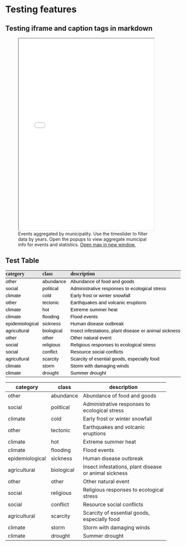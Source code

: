 # Testing features

## Testing iframe and caption tags in markdown

<figure>
    <iframe src="test-html.html" style="height:600px;width:100%;" title="Aggregate events with timeslider"></iframe>
    <figcaption>Events aggregated by municipality. Use the timeslider to filter data by years. Open the popups to view aggregate municipal info for events and statistics. <a href="test-html.html" target="_blank">Open map in new window.</a> </figcaption>
</figure>

## Test Table

<table style="border-collapse:collapse; width:549px" width="549">
	<colgroup>
		<col style="width:92pt" width="122" />
		<col style="width:72pt" width="96" />
		<col style="width:248pt" width="331" />
	</colgroup>
	<tbody>
		<tr>
			<td class="xl64" style="border-bottom:1px solid black; height:21px; width:122px; text-align:left; padding-top:1px; padding-right:1px; padding-left:1px; vertical-align:bottom; white-space:nowrap; background-color:#e6e6e6; border-top:none; border-right:none; border-left:none"><span style="font-size:16px"><span style="font-weight:700"><span style="font-family:Calibri"><span style="font-style:normal"><span style="text-decoration:none">category</span></span></span></span></span></td>
			<td class="xl64" style="border-bottom:1px solid black; width:96px; text-align:left; padding-top:1px; padding-right:1px; padding-left:1px; vertical-align:bottom; white-space:nowrap; background-color:#e6e6e6; border-top:none; border-right:none; border-left:none"><span style="font-size:16px"><span style="font-weight:700"><span style="font-family:Calibri"><span style="font-style:normal"><span style="text-decoration:none">class</span></span></span></span></span></td>
			<td class="xl64" style="border-bottom:1px solid black; width:331px; text-align:left; padding-top:1px; padding-right:1px; padding-left:1px; vertical-align:bottom; white-space:nowrap; background-color:#e6e6e6; border-top:none; border-right:none; border-left:none"><span style="font-size:16px"><span style="font-weight:700"><span style="font-family:Calibri"><span style="font-style:normal"><span style="text-decoration:none">description</span></span></span></span></span></td>
		</tr>
		<tr>
			<td style="border-bottom:none; height:20px; padding-top:1px; padding-right:1px; padding-left:1px; vertical-align:bottom; white-space:nowrap; border-top:none; border-right:none; border-left:none"><span style="font-size:15px"><span style="color:black"><span style="font-weight:400"><span style="font-style:normal"><span style="text-decoration:none"><span style="font-family:Calibri,sans-serif">other</span></span></span></span></span></span></td>
			<td style="border-bottom:none; padding-top:1px; padding-right:1px; padding-left:1px; vertical-align:bottom; white-space:nowrap; border-top:none; border-right:none; border-left:none"><span style="font-size:15px"><span style="color:black"><span style="font-weight:400"><span style="font-style:normal"><span style="text-decoration:none"><span style="font-family:Calibri,sans-serif">abundance</span></span></span></span></span></span></td>
			<td style="border-bottom:none; padding-top:1px; padding-right:1px; padding-left:1px; vertical-align:bottom; white-space:nowrap; border-top:none; border-right:none; border-left:none"><span style="font-size:15px"><span style="color:black"><span style="font-weight:400"><span style="font-style:normal"><span style="text-decoration:none"><span style="font-family:Calibri,sans-serif">Abundance of food and goods</span></span></span></span></span></span></td>
		</tr>
		<tr>
			<td style="border-bottom:none; height:20px; padding-top:1px; padding-right:1px; padding-left:1px; vertical-align:bottom; white-space:nowrap; border-top:none; border-right:none; border-left:none"><span style="font-size:15px"><span style="color:black"><span style="font-weight:400"><span style="font-style:normal"><span style="text-decoration:none"><span style="font-family:Calibri,sans-serif">social</span></span></span></span></span></span></td>
			<td style="border-bottom:none; padding-top:1px; padding-right:1px; padding-left:1px; vertical-align:bottom; white-space:nowrap; border-top:none; border-right:none; border-left:none"><span style="font-size:15px"><span style="color:black"><span style="font-weight:400"><span style="font-style:normal"><span style="text-decoration:none"><span style="font-family:Calibri,sans-serif">political</span></span></span></span></span></span></td>
			<td style="border-bottom:none; padding-top:1px; padding-right:1px; padding-left:1px; vertical-align:bottom; white-space:nowrap; border-top:none; border-right:none; border-left:none"><span style="font-size:15px"><span style="color:black"><span style="font-weight:400"><span style="font-style:normal"><span style="text-decoration:none"><span style="font-family:Calibri,sans-serif">Administrative responses to ecological stress</span></span></span></span></span></span></td>
		</tr>
		<tr>
			<td style="border-bottom:none; height:20px; padding-top:1px; padding-right:1px; padding-left:1px; vertical-align:bottom; white-space:nowrap; border-top:none; border-right:none; border-left:none"><span style="font-size:15px"><span style="color:black"><span style="font-weight:400"><span style="font-style:normal"><span style="text-decoration:none"><span style="font-family:Calibri,sans-serif">climate</span></span></span></span></span></span></td>
			<td style="border-bottom:none; padding-top:1px; padding-right:1px; padding-left:1px; vertical-align:bottom; white-space:nowrap; border-top:none; border-right:none; border-left:none"><span style="font-size:15px"><span style="color:black"><span style="font-weight:400"><span style="font-style:normal"><span style="text-decoration:none"><span style="font-family:Calibri,sans-serif">cold</span></span></span></span></span></span></td>
			<td style="border-bottom:none; padding-top:1px; padding-right:1px; padding-left:1px; vertical-align:bottom; white-space:nowrap; border-top:none; border-right:none; border-left:none"><span style="font-size:15px"><span style="color:black"><span style="font-weight:400"><span style="font-style:normal"><span style="text-decoration:none"><span style="font-family:Calibri,sans-serif">Early frost or winter snowfall</span></span></span></span></span></span></td>
		</tr>
		<tr>
			<td style="border-bottom:none; height:20px; padding-top:1px; padding-right:1px; padding-left:1px; vertical-align:bottom; white-space:nowrap; border-top:none; border-right:none; border-left:none"><span style="font-size:15px"><span style="color:black"><span style="font-weight:400"><span style="font-style:normal"><span style="text-decoration:none"><span style="font-family:Calibri,sans-serif">other</span></span></span></span></span></span></td>
			<td style="border-bottom:none; padding-top:1px; padding-right:1px; padding-left:1px; vertical-align:bottom; white-space:nowrap; border-top:none; border-right:none; border-left:none"><span style="font-size:15px"><span style="color:black"><span style="font-weight:400"><span style="font-style:normal"><span style="text-decoration:none"><span style="font-family:Calibri,sans-serif">tectonic</span></span></span></span></span></span></td>
			<td style="border-bottom:none; padding-top:1px; padding-right:1px; padding-left:1px; vertical-align:bottom; white-space:nowrap; border-top:none; border-right:none; border-left:none"><span style="font-size:15px"><span style="color:black"><span style="font-weight:400"><span style="font-style:normal"><span style="text-decoration:none"><span style="font-family:Calibri,sans-serif">Earthquakes and volcanic eruptions</span></span></span></span></span></span></td>
		</tr>
		<tr>
			<td style="border-bottom:none; height:20px; padding-top:1px; padding-right:1px; padding-left:1px; vertical-align:bottom; white-space:nowrap; border-top:none; border-right:none; border-left:none"><span style="font-size:15px"><span style="color:black"><span style="font-weight:400"><span style="font-style:normal"><span style="text-decoration:none"><span style="font-family:Calibri,sans-serif">climate</span></span></span></span></span></span></td>
			<td style="border-bottom:none; padding-top:1px; padding-right:1px; padding-left:1px; vertical-align:bottom; white-space:nowrap; border-top:none; border-right:none; border-left:none"><span style="font-size:15px"><span style="color:black"><span style="font-weight:400"><span style="font-style:normal"><span style="text-decoration:none"><span style="font-family:Calibri,sans-serif">hot</span></span></span></span></span></span></td>
			<td style="border-bottom:none; padding-top:1px; padding-right:1px; padding-left:1px; vertical-align:bottom; white-space:nowrap; border-top:none; border-right:none; border-left:none"><span style="font-size:15px"><span style="color:black"><span style="font-weight:400"><span style="font-style:normal"><span style="text-decoration:none"><span style="font-family:Calibri,sans-serif">Extreme summer heat</span></span></span></span></span></span></td>
		</tr>
		<tr>
			<td style="border-bottom:none; height:20px; padding-top:1px; padding-right:1px; padding-left:1px; vertical-align:bottom; white-space:nowrap; border-top:none; border-right:none; border-left:none"><span style="font-size:15px"><span style="color:black"><span style="font-weight:400"><span style="font-style:normal"><span style="text-decoration:none"><span style="font-family:Calibri,sans-serif">climate</span></span></span></span></span></span></td>
			<td style="border-bottom:none; padding-top:1px; padding-right:1px; padding-left:1px; vertical-align:bottom; white-space:nowrap; border-top:none; border-right:none; border-left:none"><span style="font-size:15px"><span style="color:black"><span style="font-weight:400"><span style="font-style:normal"><span style="text-decoration:none"><span style="font-family:Calibri,sans-serif">flooding</span></span></span></span></span></span></td>
			<td style="border-bottom:none; padding-top:1px; padding-right:1px; padding-left:1px; vertical-align:bottom; white-space:nowrap; border-top:none; border-right:none; border-left:none"><span style="font-size:15px"><span style="color:black"><span style="font-weight:400"><span style="font-style:normal"><span style="text-decoration:none"><span style="font-family:Calibri,sans-serif">Flood events</span></span></span></span></span></span></td>
		</tr>
		<tr>
			<td style="border-bottom:none; height:20px; padding-top:1px; padding-right:1px; padding-left:1px; vertical-align:bottom; white-space:nowrap; border-top:none; border-right:none; border-left:none"><span style="font-size:15px"><span style="color:black"><span style="font-weight:400"><span style="font-style:normal"><span style="text-decoration:none"><span style="font-family:Calibri,sans-serif">epidemiological</span></span></span></span></span></span></td>
			<td style="border-bottom:none; padding-top:1px; padding-right:1px; padding-left:1px; vertical-align:bottom; white-space:nowrap; border-top:none; border-right:none; border-left:none"><span style="font-size:15px"><span style="color:black"><span style="font-weight:400"><span style="font-style:normal"><span style="text-decoration:none"><span style="font-family:Calibri,sans-serif">sickness</span></span></span></span></span></span></td>
			<td style="border-bottom:none; padding-top:1px; padding-right:1px; padding-left:1px; vertical-align:bottom; white-space:nowrap; border-top:none; border-right:none; border-left:none"><span style="font-size:15px"><span style="color:black"><span style="font-weight:400"><span style="font-style:normal"><span style="text-decoration:none"><span style="font-family:Calibri,sans-serif">Human disease outbreak</span></span></span></span></span></span></td>
		</tr>
		<tr>
			<td style="border-bottom:none; height:20px; padding-top:1px; padding-right:1px; padding-left:1px; vertical-align:bottom; white-space:nowrap; border-top:none; border-right:none; border-left:none"><span style="font-size:15px"><span style="color:black"><span style="font-weight:400"><span style="font-style:normal"><span style="text-decoration:none"><span style="font-family:Calibri,sans-serif">agricultural</span></span></span></span></span></span></td>
			<td style="border-bottom:none; padding-top:1px; padding-right:1px; padding-left:1px; vertical-align:bottom; white-space:nowrap; border-top:none; border-right:none; border-left:none"><span style="font-size:15px"><span style="color:black"><span style="font-weight:400"><span style="font-style:normal"><span style="text-decoration:none"><span style="font-family:Calibri,sans-serif">biological</span></span></span></span></span></span></td>
			<td style="border-bottom:none; padding-top:1px; padding-right:1px; padding-left:1px; vertical-align:bottom; white-space:nowrap; border-top:none; border-right:none; border-left:none"><span style="font-size:15px"><span style="color:black"><span style="font-weight:400"><span style="font-style:normal"><span style="text-decoration:none"><span style="font-family:Calibri,sans-serif">Insect infestations, plant disease or animal sickness</span></span></span></span></span></span></td>
		</tr>
		<tr>
			<td style="border-bottom:none; height:20px; padding-top:1px; padding-right:1px; padding-left:1px; vertical-align:bottom; white-space:nowrap; border-top:none; border-right:none; border-left:none"><span style="font-size:15px"><span style="color:black"><span style="font-weight:400"><span style="font-style:normal"><span style="text-decoration:none"><span style="font-family:Calibri,sans-serif">other</span></span></span></span></span></span></td>
			<td style="border-bottom:none; padding-top:1px; padding-right:1px; padding-left:1px; vertical-align:bottom; white-space:nowrap; border-top:none; border-right:none; border-left:none"><span style="font-size:15px"><span style="color:black"><span style="font-weight:400"><span style="font-style:normal"><span style="text-decoration:none"><span style="font-family:Calibri,sans-serif">other</span></span></span></span></span></span></td>
			<td style="border-bottom:none; padding-top:1px; padding-right:1px; padding-left:1px; vertical-align:bottom; white-space:nowrap; border-top:none; border-right:none; border-left:none"><span style="font-size:15px"><span style="color:black"><span style="font-weight:400"><span style="font-style:normal"><span style="text-decoration:none"><span style="font-family:Calibri,sans-serif">Other natural event</span></span></span></span></span></span></td>
		</tr>
		<tr>
			<td style="border-bottom:none; height:20px; padding-top:1px; padding-right:1px; padding-left:1px; vertical-align:bottom; white-space:nowrap; border-top:none; border-right:none; border-left:none"><span style="font-size:15px"><span style="color:black"><span style="font-weight:400"><span style="font-style:normal"><span style="text-decoration:none"><span style="font-family:Calibri,sans-serif">social</span></span></span></span></span></span></td>
			<td style="border-bottom:none; padding-top:1px; padding-right:1px; padding-left:1px; vertical-align:bottom; white-space:nowrap; border-top:none; border-right:none; border-left:none"><span style="font-size:15px"><span style="color:black"><span style="font-weight:400"><span style="font-style:normal"><span style="text-decoration:none"><span style="font-family:Calibri,sans-serif">religious</span></span></span></span></span></span></td>
			<td style="border-bottom:none; padding-top:1px; padding-right:1px; padding-left:1px; vertical-align:bottom; white-space:nowrap; border-top:none; border-right:none; border-left:none"><span style="font-size:15px"><span style="color:black"><span style="font-weight:400"><span style="font-style:normal"><span style="text-decoration:none"><span style="font-family:Calibri,sans-serif">Religious responses to ecological stress</span></span></span></span></span></span></td>
		</tr>
		<tr>
			<td style="border-bottom:none; height:20px; padding-top:1px; padding-right:1px; padding-left:1px; vertical-align:bottom; white-space:nowrap; border-top:none; border-right:none; border-left:none"><span style="font-size:15px"><span style="color:black"><span style="font-weight:400"><span style="font-style:normal"><span style="text-decoration:none"><span style="font-family:Calibri,sans-serif">social</span></span></span></span></span></span></td>
			<td style="border-bottom:none; padding-top:1px; padding-right:1px; padding-left:1px; vertical-align:bottom; white-space:nowrap; border-top:none; border-right:none; border-left:none"><span style="font-size:15px"><span style="color:black"><span style="font-weight:400"><span style="font-style:normal"><span style="text-decoration:none"><span style="font-family:Calibri,sans-serif">conflict</span></span></span></span></span></span></td>
			<td style="border-bottom:none; padding-top:1px; padding-right:1px; padding-left:1px; vertical-align:bottom; white-space:nowrap; border-top:none; border-right:none; border-left:none"><span style="font-size:15px"><span style="color:black"><span style="font-weight:400"><span style="font-style:normal"><span style="text-decoration:none"><span style="font-family:Calibri,sans-serif">Resource social conflicts</span></span></span></span></span></span></td>
		</tr>
		<tr>
			<td style="border-bottom:none; height:20px; padding-top:1px; padding-right:1px; padding-left:1px; vertical-align:bottom; white-space:nowrap; border-top:none; border-right:none; border-left:none"><span style="font-size:15px"><span style="color:black"><span style="font-weight:400"><span style="font-style:normal"><span style="text-decoration:none"><span style="font-family:Calibri,sans-serif">agricultural</span></span></span></span></span></span></td>
			<td style="border-bottom:none; padding-top:1px; padding-right:1px; padding-left:1px; vertical-align:bottom; white-space:nowrap; border-top:none; border-right:none; border-left:none"><span style="font-size:15px"><span style="color:black"><span style="font-weight:400"><span style="font-style:normal"><span style="text-decoration:none"><span style="font-family:Calibri,sans-serif">scarcity</span></span></span></span></span></span></td>
			<td style="border-bottom:none; padding-top:1px; padding-right:1px; padding-left:1px; vertical-align:bottom; white-space:nowrap; border-top:none; border-right:none; border-left:none"><span style="font-size:15px"><span style="color:black"><span style="font-weight:400"><span style="font-style:normal"><span style="text-decoration:none"><span style="font-family:Calibri,sans-serif">Scarcity of esential goods, especially food</span></span></span></span></span></span></td>
		</tr>
		<tr>
			<td style="border-bottom:none; height:20px; padding-top:1px; padding-right:1px; padding-left:1px; vertical-align:bottom; white-space:nowrap; border-top:none; border-right:none; border-left:none"><span style="font-size:15px"><span style="color:black"><span style="font-weight:400"><span style="font-style:normal"><span style="text-decoration:none"><span style="font-family:Calibri,sans-serif">climate</span></span></span></span></span></span></td>
			<td style="border-bottom:none; padding-top:1px; padding-right:1px; padding-left:1px; vertical-align:bottom; white-space:nowrap; border-top:none; border-right:none; border-left:none"><span style="font-size:15px"><span style="color:black"><span style="font-weight:400"><span style="font-style:normal"><span style="text-decoration:none"><span style="font-family:Calibri,sans-serif">storm</span></span></span></span></span></span></td>
			<td style="border-bottom:none; padding-top:1px; padding-right:1px; padding-left:1px; vertical-align:bottom; white-space:nowrap; border-top:none; border-right:none; border-left:none"><span style="font-size:15px"><span style="color:black"><span style="font-weight:400"><span style="font-style:normal"><span style="text-decoration:none"><span style="font-family:Calibri,sans-serif">Storm with damaging winds</span></span></span></span></span></span></td>
		</tr>
		<tr>
			<td style="border-bottom:none; height:20px; padding-top:1px; padding-right:1px; padding-left:1px; vertical-align:bottom; white-space:nowrap; border-top:none; border-right:none; border-left:none"><span style="font-size:15px"><span style="color:black"><span style="font-weight:400"><span style="font-style:normal"><span style="text-decoration:none"><span style="font-family:Calibri,sans-serif">climate</span></span></span></span></span></span></td>
			<td style="border-bottom:none; padding-top:1px; padding-right:1px; padding-left:1px; vertical-align:bottom; white-space:nowrap; border-top:none; border-right:none; border-left:none"><span style="font-size:15px"><span style="color:black"><span style="font-weight:400"><span style="font-style:normal"><span style="text-decoration:none"><span style="font-family:Calibri,sans-serif">drought</span></span></span></span></span></span></td>
			<td style="border-bottom:none; padding-top:1px; padding-right:1px; padding-left:1px; vertical-align:bottom; white-space:nowrap; border-top:none; border-right:none; border-left:none"><span style="font-size:15px"><span style="color:black"><span style="font-weight:400"><span style="font-style:normal"><span style="text-decoration:none"><span style="font-family:Calibri,sans-serif">Summer drought</span></span></span></span></span></span></td>
		</tr>
	</tbody>
</table>

category | class | description
--- | --- | ---
other | abundance | Abundance of food and goods
social | political | Administrative responses to ecological stress
climate | cold | Early frost or winter snowfall
other | tectonic | Earthquakes and volcanic eruptions
climate | hot | Extreme summer heat
climate | flooding | Flood events
epidemiological | sickness | Human disease outbreak
agricultural | biological | Insect infestations, plant disease or animal sickness
other | other | Other natural event
social | religious | Religious responses to ecological stress
social | conflict | Resource social conflicts
agricultural | scarcity | Scarcity of essential goods, especially food
climate | storm | Storm with damaging winds
climate | drought | Summer drought
